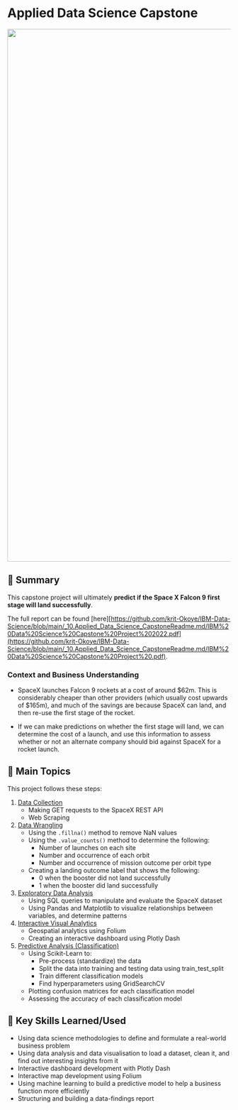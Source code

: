 # Applied Data Science Capstone
<p align="center">
  <img src="Images/TitlePage.png" width="1200">
</p>

## 📄 Summary
This capstone project will ultimately **predict if the Space X Falcon 9 first stage will land successfully**. 

The full report can be found [here][https://github.com/krit-Okoye/IBM-Data-Science/blob/main/_10.Applied_Data_Science_CapstoneReadme.md/IBM%20Data%20Science%20Capstone%20Project%202022.pdf](https://github.com/krit-Okoye/IBM-Data-Science/blob/main/_10.Applied_Data_Science_CapstoneReadme.md/IBM%20Data%20Science%20Capstone%20Project%20.pdf).

### Context and Business Understanding
- SpaceX launches Falcon 9 rockets at a cost of around $62m. This is considerably cheaper than other providers (which usually cost upwards of $165m), and much of the savings are because SpaceX can land, and then re-use the first stage of the rocket. 

- If we can make predictions on whether the first stage will land, we can determine the cost of a launch, and use this information to assess whether or not an alternate company should bid against SpaceX for a rocket launch.

## 📑 Main Topics 
This project follows these steps:
1. [Data Collection](https://github.com/krit-Okoye/IBM-Data-Science/tree/main/_10.Applied_Data_Science_CapstoneReadme.md/01.%20Data%20Collection)
    - Making GET requests to the SpaceX REST API
    - Web Scraping
2. [Data Wrangling ](https://github.com/krit-Okoye/IBM-Data-Science/blob/main/_10.Applied_Data_Science_CapstoneReadme.md/02.%20Data%20Wrangling/02.%20Data%20Wrangling.ipynb)
    - Using the `.fillna()` method to remove NaN values
    - Using the `.value_counts()` method to determine the following:
        - Number of launches on each site
        - Number and occurrence of each orbit
        - Number and occurrence of mission outcome per orbit type
    - Creating a landing outcome label that shows the following:
        - 0 when the booster did not land successfully
        - 1 when the booster did land successfully
3. [Exploratory Data Analysis](https://github.com/krit-Okoye/IBM-Data-Science/tree/main/_10.Applied_Data_Science_CapstoneReadme.md/03.%20Exploratory%20Data%20Analysis)
    - Using SQL queries to manipulate and evaluate the SpaceX dataset
    - Using Pandas and Matplotlib to visualize relationships between variables, and determine patterns
4. [Interactive Visual Analytics](https://github.com/krit-Okoye/IBM-Data-Science/tree/main/_10.Applied_Data_Science_CapstoneReadme.md/04.%20Interactive%20Visual%20Analytics)
    - Geospatial analytics using Folium
    - Creating an interactive dashboard using Plotly Dash
5. [Predictive Analysis (Classification)](https://github.com/krit-Okoye/IBM-Data-Science/blob/main/_10.Applied_Data_Science_CapstoneReadme.md/05.%20Predictive%20Analysis%20(Classification)/05.%20Predictive%20Analysis%20(Classification).ipynb)
    - Using Scikit-Learn to:
        - Pre-process (standardize) the data
        - Split the data into training and testing data using train_test_split
        - Train different classification models
        - Find hyperparameters using GridSearchCV
    - Plotting confusion matrices for each classification model
    - Assessing the accuracy of each classification model






## 🔑 Key Skills Learned/Used 
- Using data science methodologies to define and formulate a real-world business problem
- Using data analysis and data visualisation to load a dataset, clean it, and find out interesting insights from it
- Interactive dashboard development with Plotly Dash
- Interactive map development using Folium
- Using machine learning to build a predictive model to help a business function more efficiently
- Structuring and building a data-findings report
